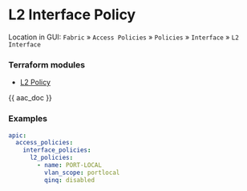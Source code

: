 # L2 Interface Policy

Location in GUI:
`Fabric` » `Access Policies` » `Policies` » `Interface` » `L2 Interface`

### Terraform modules

* [L2 Policy](https://registry.terraform.io/modules/netascode/l2-policy/aci/latest)

{{ aac_doc }}
### Examples

```yaml
apic:
  access_policies:
    interface_policies:
      l2_policies:
        - name: PORT-LOCAL
          vlan_scope: portlocal
          qinq: disabled
```

